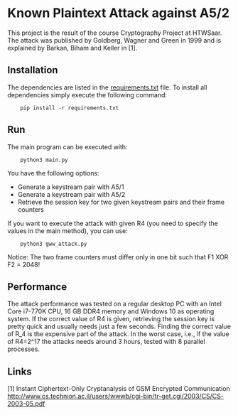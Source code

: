# Known Plaintext Attack against A5/2
This project is the result of the course Cryptography Project at HTWSaar.
The attack was published by Goldberg, Wagner and Green in 1999 and is
explained by Barkan, Biham and Keller in [1].

## Installation
The dependencies are listed in the  [requirements.txt](./requirements.txt) file. To install all dependencies simply
execute the following command:
```
	pip install -r requirements.txt
```
## Run
The main program can be executed with:
```
	python3 main.py
```
You have the following options:

- Generate a keystream pair with A5/1
- Generate a keystream pair with A5/2
- Retrieve the session key for two given keystream pairs and their frame counters

If you want to execute the attack with given R4 (you need to specify the values in the main method), you can use:
```
	python3 gww_attack.py
```
Notice: The two frame counters must differ only in one bit such that F1 XOR F2 = 2048!
## Performance
The attack performance was tested on a regular desktop PC with an Intel Core i7-770K CPU, 16 GB DDR4 memory and Windows 10 as operating system. 
If the correct value of R4 is given, retrieving the session key is pretty quick and usually needs just a few seconds. 
Finding the correct value of R_4 is the expensive part of the attack. 
In the worst case, i.e., if the value of R4=2^17 the attacks needs around 3 hours, tested with 8 parallel processes. 

## Links
[1] Instant Ciphertext-Only Cryptanalysis of GSM Encrypted Communication 
http://www.cs.technion.ac.il/users/wwwb/cgi-bin/tr-get.cgi/2003/CS/CS-2003-05.pdf
